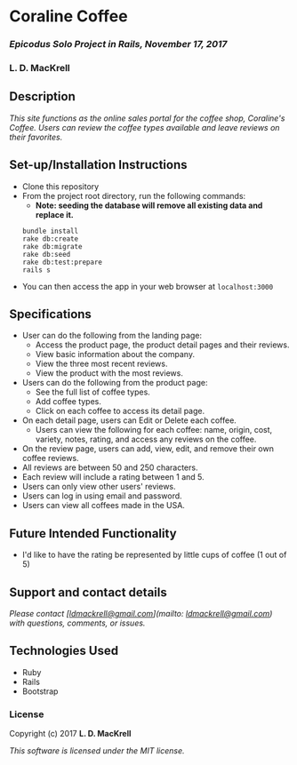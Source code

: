 # Coraline Coffee

### _Epicodus Solo Project in Rails, November 17, 2017_

### L. D. MacKrell

## Description

_This site functions as the online sales portal for the coffee shop, Coraline's Coffee. Users can review the coffee types available and leave reviews on their favorites._

## Set-up/Installation Instructions

* Clone this repository
* From the project root directory, run the following commands:
  * **Note: seeding the database will remove all existing data and replace it.**
  ```
  bundle install
  rake db:create
  rake db:migrate
  rake db:seed
  rake db:test:prepare
  rails s
  ```
* You can then access the app in your web browser at ```localhost:3000```

## Specifications

* User can do the following from the landing page:
  * Access the product page, the product detail pages and their reviews.
  * View basic information about the company.
  * View the three most recent reviews.
  * View the product with the most reviews.
* Users can do the following from the product page:
  * See the full list of coffee types.
  * Add coffee types.
  * Click on each coffee to access its detail page.
* On each detail page, users can Edit or Delete each coffee.
  * Users can view the following for each coffee: name, origin, cost, variety, notes, rating, and access any reviews on the coffee.
* On the review page, users can add, view, edit, and remove their own coffee reviews.
* All reviews are between 50 and 250 characters.
* Each review will include a rating between 1 and 5.
* Users can only view other users' reviews.
* Users can log in using email and password.
* Users can view all coffees made in the USA.

## Future Intended Functionality

* I'd like to have the rating be represented by little cups of coffee (1 out of 5)

## Support and contact details

_Please contact [ldmackrell@gmail.com](mailto: ldmackrell@gmail.com) with questions, comments, or issues._

## Technologies Used

* Ruby
* Rails
* Bootstrap

### License

Copyright (c) 2017 **L. D. MacKrell**

*This software is licensed under the MIT license.*
